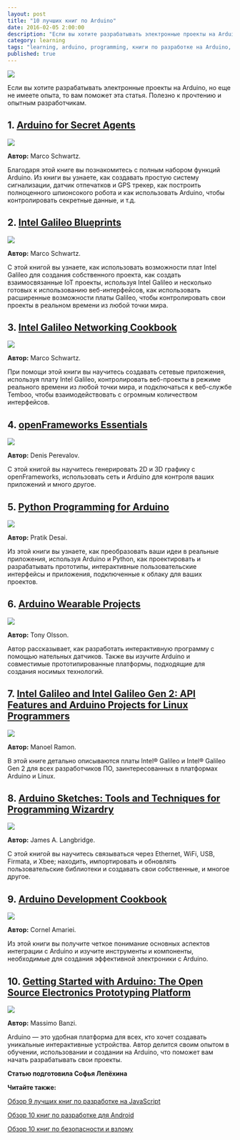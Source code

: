 ```yaml
---
layout: post
title: "10 лучших книг по Arduino"
date: 2016-02-05 2:00:00
description: "Если вы хотите разрабатывать электронные проекты на Arduino, но еще не имеете опыта, то вам поможет эта статья. Полезно к прочтению и опытным разработчикам."
category: learning
tags: "learning, arduino, programming, книги по разработке на Arduino, как разработать свой проект на Arduino, лучшие книги по Arduino"
published: true
---
```


<img src="http://italiaevent.it/components/com_djclassifieds/images/4270_elettronica.jpg" class="img-responsive" /><br />

Если вы хотите разрабатывать электронные проекты на Arduino, но еще не имеете опыта, то вам поможет эта статья. Полезно к прочтению и опытным разработчикам.

<!-- more -->

## 1. [Arduino for Secret Agents](http://www.amazon.com/Arduino-Secret-Agents-Marco-Schwartz/dp/1783986085/ref=sr_1_1?ie=UTF8&qid=1454583053&sr=8-1&keywords=Arduino+for+Secret+Agents)

<img src="https://www.packtpub.com/sites/default/files/6088OS.jpg" class="img-responsive" /><br />

**Автор:** Marco Schwartz. 

Благодаря этой книге вы познакомитесь с полным набором функций Arduino. Из книги вы узнаете, как создавать простую систему сигнализации, датчик отпечатков и GPS трекер, как построить полноценного шпионсокого робота и как использовать Arduino, чтобы контролировать секретные данные, и т.д.

## 2. [Intel Galileo Blueprints](http://www.amazon.com/Intel-Galileo-Blueprints-Marco-Schwartz/dp/1785281429/ref=sr_1_1?ie=UTF8&qid=1454583164&sr=8-1&keywords=Intel+Galileo+Blueprints)

<img src="https://www.packtpub.com/sites/default/files/1426OS_Intel%20Galileo%20Blueprints_.jpg" class="img-responsive" /><br />

**Автор:** Marco Schwartz.

С этой книгой вы узнаете, как использовать возможности плат Intel Galileo для создания собственного проекта, как создать взаимосвязанные IoT проекты, используя Intel Galileo и несколько готовых к использованию веб-интерфейсов, как использовать расширенные возможности платы Galileo, чтобы контролировать свои проекты в реальном времени из любой точки мира.

## 3. [Intel Galileo Networking Cookbook](http://www.amazon.com/Intel-Galileo-Networking-Cookbook-Schwartz/dp/1785281194/ref=sr_1_1?ie=UTF8&qid=1454583186&sr=8-1&keywords=Intel+Galileo+Networking+Cookbook)

<img src="https://www.packtpub.com/sites/default/files/1198OS_Intel%20Galileo%20Networking%20Cookbook.jpg" class="img-responsive" /><br />

**Автор:** Marco Schwartz.

При помощи этой книги вы научитесь создавать сетевые приложения, используя плату Intel Galileo, контролировать веб-проекты в режиме реального времени из любой точки мира, и подключаться к веб-службе Temboo, чтобы взаимодействовать с огромным количеством интерфейсов. 

## 4. [openFrameworks Essentials](http://www.amazon.com/openFrameworks-Essentials-Denis-Perevalov/dp/1784396141/ref=sr_1_1?ie=UTF8&qid=1454583206&sr=8-1&keywords=openFrameworks+Essentials)

<img src="https://www.packtpub.com/sites/default/files/6145OS_3855_OpenFramework%20Essentials.jpg" class="img-responsive" /><br />

**Автор:** Denis Perevalov.

С этой книгой вы научитесь генерировать 2D и 3D графику с openFrameworks, использовать сеть и Arduino для контроля ваших приложений и много другое.

## 5. [Python Programming for Arduino](http://www.amazon.com/Python-Programming-Arduino-Pratik-Desai/dp/1783285931/ref=sr_1_1?ie=UTF8&qid=1454582708&sr=8-1&keywords=Python+Programming+for+Arduino)

<img src="https://www.packtpub.com/sites/default/files/2798_5938OS_Python%20Programming%20for%20Arduino_cov.jpg" class="img-responsive" /><br />

**Автор:** Pratik Desai.

Из этой книги вы узнаете, как преобразовать ваши идеи в реальные приложения, используя Arduino и Python, как проектировать и разрабатывать прототипы, интерактивные пользовательские интерфейсы и приложения, подключенные к облаку для ваших проектов.

## 6. [Arduino Wearable Projects](http://www.amazon.com/Arduino-Wearable-Projects-Tony-Olsson/dp/1785283308/ref=sr_1_1?ie=UTF8&qid=1454582941&sr=8-1&keywords=Arduino+Wearable+Projects)

<img src="https://www.packtpub.com/sites/default/files/B04332_MockupCover_Normal.jpg" class="img-responsive" /><br />

**Автор:** Tony Olsson.

Автор рассказывает, как разработать интерактивную программу с помощью нательных датчиков. Также вы изучите Arduino и совместимые прототипированные платформы, подходящие для создания носимых технологий.

## 7. [Intel Galileo and Intel Galileo Gen 2: API Features and Arduino Projects for Linux Programmers](http://www.amazon.com/Intel-Galileo-Gen-Features-Programmers/dp/1430268395/ref=sr_1_1?ie=UTF8&qid=1454583078&sr=8-1&keywords=Intel+Galileo+and+Intel+Galileo+Gen+2)

<img src="http://ecx.images-amazon.com/images/I/514fpeAJyGL._SX331_BO1,204,203,200_.jpg" class="img-responsive" /><br />

**Автор:** Manoel Ramon.

В этой книге детально описываются платы Intel® Galileo и Intel® Galileo Gen 2 для всех разработчиков ПО, заинтересованных в платформах Arduino и Linux.

## 8. [Arduino Sketches: Tools and Techniques for Programming Wizardry](http://www.amazon.com/Arduino-Sketches-Techniques-Programming-Wizardry/dp/1118919602/ref=sr_1_1?ie=UTF8&qid=1454583091&sr=8-1&keywords=Arduino+Sketches)

<img src="http://i66.fastpic.ru/big/2015/0402/15/30c6521723fc63ac6ec5bf2c90a00715.jpg" class="img-responsive" /><br />

**Автор:**  James A. Langbridge.

С этой книгой вы научитесь связываться через Ethernet, WiFi, USB, Firmata, и Xbee; находить, импортировать и обновлять пользовательские библиотеки и создавать свои собственные, и многое другое.

## 9. [Arduino Development Cookbook](http://www.amazon.com/Arduino-Development-Cookbook-Cornel-Amariei/dp/1783982942/ref=sr_1_1?ie=UTF8&qid=1454582893&sr=8-1&keywords=Arduino+Development+Cookbook)

<img src="https://www.packtpub.com/sites/default/files/2943OS.jpg" class="img-responsive" /><br />

**Автор:** Cornel Amariei.

Из этой книги вы получите четкое понимание основных аспектов интеграции с Arduino и изучите инструменты и компоненты, необходимые для создания эффективной электроники с Arduino. 

## 10. [Getting Started with Arduino: The Open Source Electronics Prototyping Platform](http://www.amazon.com/Getting-Started-Arduino-Electronics-Prototyping/dp/1449363334/ref=sr_1_1?ie=UTF8&qid=1454583305&sr=8-1&keywords=Make%3A+Getting+Started+with+Arduino%2C+3rd+Edition)

<img src="http://ecx.images-amazon.com/images/I/518-nCqunOL._SX322_BO1,204,203,200_.jpg" class="img-responsive" /><br />

**Автор:** Massimo Banzi.

Arduino &mdash; это удобная платформа для всех, кто хочет создавать уникальные интерактивные устройства. Автор делится своим опытом в обучении, использовании и создании на Arduino, что поможет вам начать разрабатывать свои проекты.

**Статью подготовила Софья Лепёхина**

**Читайте также:**

[Обзор 9 лучших книг по разработке на JavaScript](http://theasder.github.io/learning/2016/02/01/the-best-javascript-books.html)

[Обзор 10 книг по разработке для Android](http://theasder.github.io/learning/2016/01/27/10-android-books.html)

[Обзор 10 книг по безопасности и взлому](http://theasder.github.io/learning/2016/01/29/the-best-hacking-books.html)
